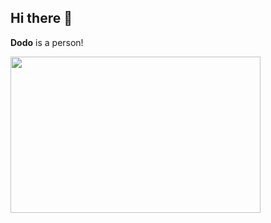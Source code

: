 ## Hi there 👋

**Dodo** is a person!

<a href="https://github.com/devxb/gitanimals">
<img
  src="https://render.gitanimals.org/farms/DodoDorian"
  width="400"
  height="250"
/>
</a>
